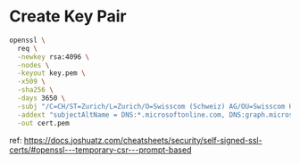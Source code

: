 # Create Key Pair
```bash
openssl \
  req \
  -newkey rsa:4096 \
  -nodes \
  -keyout key.pem \
  -x509 \
  -sha256 \
  -days 3650 \
  -subj "/C=CH/ST=Zurich/L=Zurich/O=Swisscom (Schweiz) AG/OU=Swisscom Health/CN=Swisscom Health CDR Team" \
  -addext "subjectAltName = DNS:*.microsoftonline.com, DNS:graph.microsoft.com, DNS:aka.ms" \
  -out cert.pem
```
ref: https://docs.joshuatz.com/cheatsheets/security/self-signed-ssl-certs/#openssl---temporary-csr---prompt-based